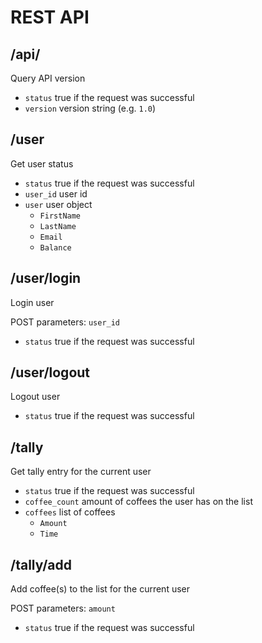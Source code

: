 # REST API


## /api/

Query API version

* ```status``` true if the request was successful
* ```version``` version string (e.g. ```1.0```)


## /user

Get user status

* ```status``` true if the request was successful
* ```user_id``` user id
* ```user``` user object
    * ```FirstName```
	* ```LastName```
	* ```Email```
	* ```Balance```

	
## /user/login

Login user

POST parameters: ```user_id```

* ```status``` true if the request was successful


## /user/logout

Logout user

* ```status``` true if the request was successful


## /tally

Get tally entry for the current user

* ```status``` true if the request was successful
* ```coffee_count``` amount of coffees the user has on the list
* ```coffees``` list of coffees
    * ```Amount```
	* ```Time```


## /tally/add

Add coffee(s) to the list for the current user

POST parameters: ```amount```

* ```status``` true if the request was successful

